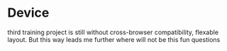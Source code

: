 # Device
third training project is still without cross-browser compatibility, flexable layout. But this way leads me further where will not be this fun questions
